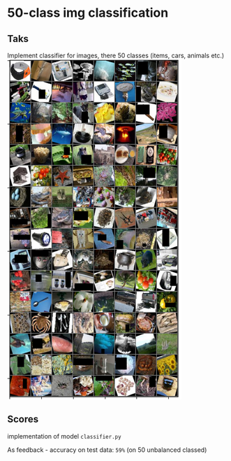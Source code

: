 # 50-class img classification
## Taks
Implement classifier for images, there 50 classes (items, cars, animals etc.)
![Alt text](imgs.png)

## Scores
implementation of model `classifier.py`

As feedback - accuracy on test data: `59%` (on 50 unbalanced classed)